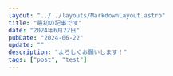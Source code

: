 ```yaml
---
layout: "../../layouts/MarkdownLayout.astro"
title: "最初の記事です"
date: "2024年6月22日"
pubDate: "2024-06-22"
update: ""
description: "よろしくお願いします！"
tags: ["post", "test"]
---
```

